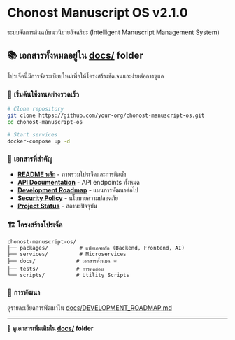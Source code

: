 # Chonost Manuscript OS v2.1.0

ระบบจัดการต้นฉบับนวนิยายอัจฉริยะ (Intelligent Manuscript Management System)

## 📚 **เอกสารทั้งหมดอยู่ใน [docs/](docs/) folder**

โปรเจ็คนี้มีการจัดระเบียบใหม่เพื่อให้โครงสร้างชัดเจนและง่ายต่อการดูแล

### 🚀 **เริ่มต้นใช้งานอย่างรวดเร็ว**

```bash
# Clone repository
git clone https://github.com/your-org/chonost-manuscript-os.git
cd chonost-manuscript-os

# Start services
docker-compose up -d
```

### 📖 **เอกสารที่สำคัญ**

- **[README หลัก](docs/README.md)** - ภาพรวมโปรเจ็คและการติดตั้ง
- **[API Documentation](docs/API_DOCUMENTATION.md)** - API endpoints ทั้งหมด
- **[Development Roadmap](docs/DEVELOPMENT_ROADMAP.md)** - แผนการพัฒนาต่อไป
- **[Security Policy](docs/SECURITY.md)** - นโยบายความปลอดภัย
- **[Project Status](docs/PROJECT_STATUS_REPORT.md)** - สถานะปัจจุบัน

### 🏗️ **โครงสร้างโปรเจ็ค**

```
chonost-manuscript-os/
├── packages/          # แพ็คเกจหลัก (Backend, Frontend, AI)
├── services/          # Microservices
├── docs/             # เอกสารทั้งหมด ⭐
├── tests/            # การทดสอบ
└── scripts/          # Utility Scripts
```

### 🔧 **การพัฒนา**

ดูรายละเอียดการพัฒนาใน [docs/DEVELOPMENT_ROADMAP.md](docs/DEVELOPMENT_ROADMAP.md)

---

**📁 ดูเอกสารเพิ่มเติมใน [docs/](docs/) folder**
